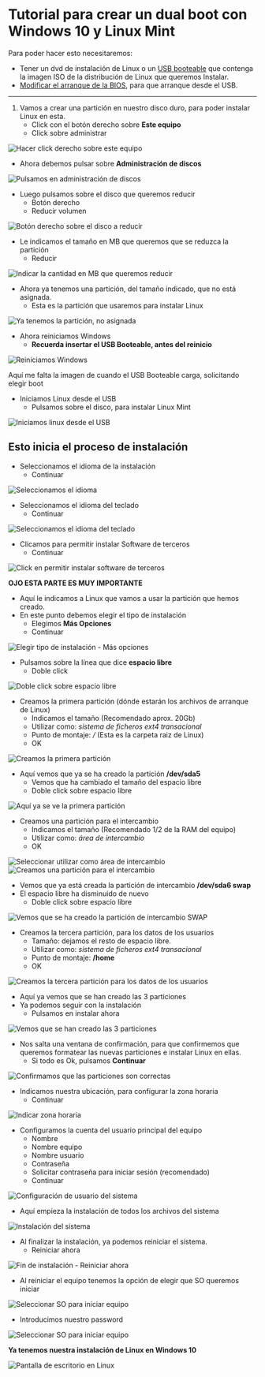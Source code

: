 # Tutorial para crear un dual boot con Windows 10 y Linux Mint

Para poder hacer esto necesitaremos:
- Tener un dvd de instalación de Linux o un [USB booteable](../usb_booteable/crear_USB_booteable.md) que contenga la imagen ISO de la distribución de Linux que queremos Instalar.
- [Modificar el arranque de la BIOS](../bios/ordenDeArranque.md), para que arranque desde el USB.

---

1. Vamos a crear una partición en nuestro disco duro, para poder instalar Linux en esta.  
    - Click con el botón derecho sobre **Este equipo**
    - Click sobre administrar  

![Hacer click derecho sobre este equipo](./img/2.1.png)
- Ahora debemos pulsar sobre **Administración de discos** 

![Pulsamos en administración de discos](./img/2.2.png)

- Luego pulsamos sobre el disco que queremos reducir  
    - Botón derecho
    - Reducir volumen 

![Botón derecho sobre el disco a reducir](./img/2.3.png)

- Le indicamos el tamaño en MB que queremos que se reduzca la partición
    - Reducir

![Indicar la cantidad en MB que queremos reducir](./img/2.4.png)

- Ahora ya tenemos una partición, del tamaño indicado, que no está asignada.
    - Esta es la partición que usaremos para instalar Linux

![Ya tenemos la partición, no asignada](./img/2.5.png)

- Ahora reiniciamos Windows
    - **Recuerda insertar el USB Booteable, antes del reinicio**

![Reiniciamos Windows](./img/2.6.png)

Aquí me falta la imagen de cuando el USB Booteable carga, solicitando elegir boot

- Iniciamos Linux desde el USB
    - Pulsamos sobre el disco, para instalar Linux Mint

![Iniciamos linux desde el USB](./img/3.1.png)

## Esto inicia el proceso de instalación
- Seleccionamos el idioma de la instalación
    - Continuar

![Seleccionamos el idioma](./img/3.2.png)

- Seleccionamos el idioma del teclado
    - Continuar

![Seleccionamos el idioma del teclado](./img/3.3.png)

- Clicamos para permitir instalar Software de terceros
    - Continuar

![Click en permitir instalar software de terceros](./img/3.4.png)

**OJO ESTA PARTE ES MUY IMPORTANTE**
- Aquí le indicamos a Linux que vamos a usar la partición que hemos creado.
- En este punto debemos elegir el tipo de instalación
    - Elegimos **Más Opciones**
    - Continuar

![Elegir tipo de instalación - Más opciones](./img/3.5.0.png)

- Pulsamos sobre la línea que dice **espacio libre**
    - Doble click

![Doble click sobre espacio libre](./img/3.5.1.png)

- Creamos la primera partición (dónde estarán los archivos de arranque de Linux)
    - Indicamos el tamaño (Recomendado aprox. 20Gb)
    - Utilizar como: *sistema de ficheros ext4 transacional*
    - Punto de montaje: */* (Esta es la carpeta raiz de Linux)
    - OK

![Creamos la primera partición](./img/3.5.2.png)

- Aquí vemos que ya se ha creado la partición **/dev/sda5**
    - Vemos que ha cambiado el tamaño del espacio libre
    - Doble click sobre espacio libre

![Aquí ya se ve la primera partición](./img/3.5.3.png)

- Creamos una partición para el intercambio
    - Indicamos el tamaño (Recomendado 1/2 de la RAM del equipo)
    - Utilizar como: *área de intercambio*
    - OK

![Seleccionar utilizar como área de intercambio](./img/3.5.4.2.png)
![Creamos una partición para el intercambio](./img/3.5.4.1.png)

- Vemos que ya está creada la partición de intercambio **/dev/sda6 swap**
- El espacio libre ha disminuido de nuevo
    - Doble click sobre espacio libre

![Vemos que se ha creado la partición de intercambio SWAP](./img/3.5.5.1.png)

- Creamos la tercera partición, para los datos de los usuarios
    - Tamaño: dejamos el resto de espacio libre.
    - Utilizar como: *sistema de ficheros ext4 transacional*
    - Punto de montaje: **/home**
    - OK

![Creamos la tercera partición para los datos de los usuarios](./img/3.5.5.2.png)

- Aquí ya vemos que se han creado las 3 particiones
- Ya podemos seguir con la instalación
    - Pulsamos en instalar ahora

![Vemos que se han creado las 3 particiones](./img/3.5.6.png)

- Nos salta una ventana de confirmación, para que confirmemos que queremos formatear las nuevas particiones e instalar Linux en ellas.
    - Si todo es Ok, pulsamos **Continuar**

![Confirmamos que las particiones son correctas](./img/3.5.7.png)

- Indicamos nuestra ubicación, para configurar la zona horaria
    - Continuar

![Indicar zona horaria](./img/3.6.png)

- Configuramos la cuenta del usuario principal del equipo
    - Nombre
    - Nombre equipo
    - Nombre usuario
    - Contraseña
    - Solicitar contraseña para iniciar sesión (recomendado)
    - Continuar

![Configuración de usuario del sistema](./img/3.7.png)

- Aquí empieza la instalación de todos los archivos del sistema

![Instalación del sistema](./img/3.8.png)

- Al finalizar la instalación, ya podemos reiniciar el sistema.
    - Reiniciar ahora

![Fin de instalación - Reiniciar ahora](./img/3.9.png)

- Al reiniciar el equipo tenemos la opción de elegir que SO queremos iniciar

![Seleccionar SO para iniciar equipo](./img/4.0.png)

- Introducimos nuestro password

![Seleccionar SO para iniciar equipo](./img/4.0.1.png)

**Ya tenemos nuestra instalación de Linux en Windows 10**

![Pantalla de escritorio en Linux](./img/4.1.png)


